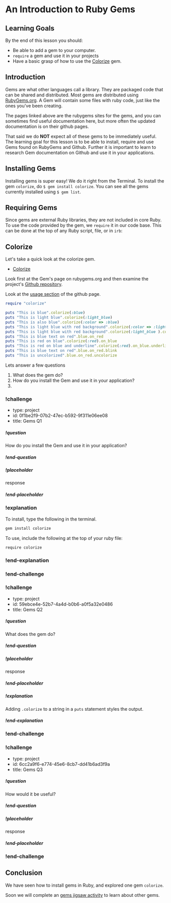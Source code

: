 # An Introduction to Ruby Gems

## Learning Goals
By the end of this lesson you should:
- Be able to add a gem to your computer.
- `require` a gem and use it in your projects
- Have a basic grasp of how to use the [Colorize](https://rubygems.org/gems/colorize) gem.

## Introduction
Gems are what other languages call a library. They are packaged code that can be shared and distributed. Most gems are distributed using [RubyGems.org](https://rubygems.org/). A Gem will contain some files with ruby code, just like the ones you've been creating.

The pages linked above are the rubygems sites for the gems, and you can sometimes find useful documentation here, but more often the updated documentation is on their github pages.

That said we do **NOT** expect all of these gems to be immediately useful.  The learning goal for this lesson is to be able to install, require and use Gems found on RubyGems and Github.  Further it is important to learn to research Gem documentation on Github and use it in your applications.  

## Installing Gems
Installing gems is super easy! We do it right from the Terminal. To install the gem `colorize`, do `$ gem install colorize`. You can see all the gems currently installed using `$ gem list`.

## Requiring Gems
Since gems are external Ruby libraries, they are not included in core Ruby. To use the code provided by the gem, we `require` it in our code base. This can be done at the top of any Ruby script, file, or in `irb`:

## Colorize
Let's take a quick look at the colorize gem.

- [Colorize](https://rubygems.org/gems/colorize)

Look first at the Gem's page on rubygems.org and then examine the project's [Github repository](https://github.com/fazibear/colorize).

Look at the [usage section](https://github.com/fazibear/colorize) of the github page.

```ruby
require "colorize"

puts "This is blue".colorize(:blue)
puts "This is light blue".colorize(:light_blue)
puts "This is also blue".colorize(:color => :blue)
puts "This is light blue with red background".colorize(:color => :light_blue, :background => :red)
puts "This is light blue with red background".colorize(:light_blue ).colorize( :background => :red)
puts "This is blue text on red".blue.on_red
puts "This is red on blue".colorize(:red).on_blue
puts "This is red on blue and underline".colorize(:red).on_blue.underline
puts "This is blue text on red".blue.on_red.blink
puts "This is uncolorized".blue.on_red.uncolorize
```

Lets answer a few questions

1.   What does the gem do?
1.   How do you install the Gem and use it in your application?
1.   

<!-- >>>>>>>>>>>>>>>>>>>>>> BEGIN CHALLENGE >>>>>>>>>>>>>>>>>>>>>> -->
<!-- Replace everything in square brackets [] and remove brackets  -->

### !challenge

* type: project
* id: 0f1be2f9-07b2-47ec-b592-9f311e06ee08
* title: Gems Q1
<!-- * points: [1] (optional, the number of points for scoring as a checkpoint) -->
<!-- * topics: [python, pandas] (optional the topics for analyzing points) -->

##### !question

How do you install the Gem and use it in your application?

##### !end-question

##### !placeholder

response

##### !end-placeholder

### !explanation

To install, type the following in the terminal. 
```bash
gem install colorize
```

To use, include the following at the top of your ruby file:
```
require colorize
```

### !end-explanation

### !end-challenge

<!-- ======================= END CHALLENGE ======================= -->

<!-- >>>>>>>>>>>>>>>>>>>>>> BEGIN CHALLENGE >>>>>>>>>>>>>>>>>>>>>> -->
<!-- Replace everything in square brackets [] and remove brackets  -->

### !challenge

* type: project
* id: 59ebce4e-52b7-4a4d-b0b6-a0f5a32e0486
* title: Gems Q2
<!-- * points: [1] (optional, the number of points for scoring as a checkpoint) -->
<!-- * topics: [python, pandas] (optional the topics for analyzing points) -->

##### !question

What does the gem do?

##### !end-question

##### !placeholder

response

##### !end-placeholder

##### !explanation

Adding `.colorize` to a string in a `puts` statement styles the output.

##### !end-explanation

### !end-challenge

<!-- ======================= END CHALLENGE ======================= -->

<!-- >>>>>>>>>>>>>>>>>>>>>> BEGIN CHALLENGE >>>>>>>>>>>>>>>>>>>>>> -->
<!-- Replace everything in square brackets [] and remove brackets  -->

### !challenge

* type: project
* id: 6cc2a9f6-e774-45e6-8cb7-dd41b6ad3f9a
* title: Gems Q3
<!-- * points: [1] (optional, the number of points for scoring as a checkpoint) -->
<!-- * topics: [python, pandas] (optional the topics for analyzing points) -->

##### !question

How would it be useful?

##### !end-question

##### !placeholder

response

##### !end-placeholder


### !end-challenge

<!-- ======================= END CHALLENGE ======================= -->

## Conclusion

We have seen how to install gems in Ruby, and explored one gem `colorize`.

Soon we will complete an [gems jigsaw activity](./02-gems-jigsaw.md) to learn about other gems. 